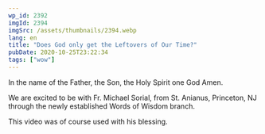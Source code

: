 ```yaml
---
wp_id: 2392
imgId: 2394
imgSrc: /assets/thumbnails/2394.webp
lang: en
title: "Does God only get the Leftovers of Our Time?"
pubDate: 2020-10-25T23:22:34
tags: ["wow"]
---
```


<!-- page: 6 -->

<p>In the name of the Father, the Son, the Holy Spirit one God Amen.</p>
<p>We are excited to be with Fr. Michael Sorial, from St. Anianus, Princeton, NJ through the newly established Words of Wisdom branch.</p>
<p>This video was of course used with his blessing.</p>
<p>&nbsp;</p>
